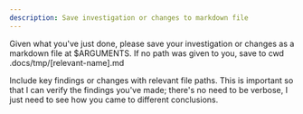 ```yaml
---
description: Save investigation or changes to markdown file
---
```


Given what you've just done, please save your investigation or changes as a markdown file at $ARGUMENTS. If no path was given to you, save to cwd .docs/tmp/[relevant-name].md

Include key findings or changes with relevant file paths. This is important so that I can verify the findings you've made; there's no need to be verbose, I just need to see how you came to different conclusions.